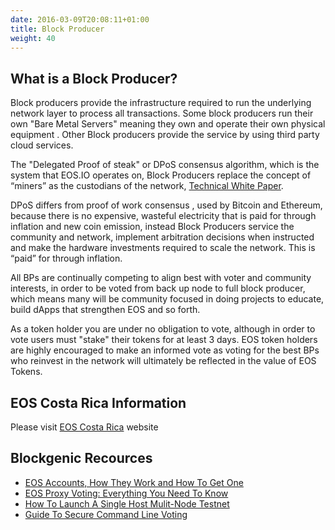 ```yaml
---
date: 2016-03-09T20:08:11+01:00
title: Block Producer
weight: 40
---
```


## What is a Block Producer?

Block producers provide the infrastructure required to run the underlying network layer to process all transactions. Some block producers run their own "Bare Metal Servers" meaning they own and operate their own physical equipment . Other Block producers provide the service by using third party cloud services.  

The "Delegated Proof of steak" or DPoS consensus algorithm, which is the system that EOS.IO operates on, Block Producers replace the concept of “miners” as the custodians of the network, [Technical White Paper](https://github.com/EOSIO/Documentation/blob/master/TechnicalWhitePaper.md).

DPoS differs from  proof of work  consensus , used by Bitcoin and Ethereum, because there is no expensive, wasteful electricity that is paid for through inflation and new coin emission, instead Block Producers service the community and network, implement arbitration decisions when instructed and make the hardware investments required to scale the network. This is “paid” for through inflation.

All BPs are continually competing to align best with voter and community interests, in order to be voted from back up node to full block producer, which means many will be community focused in doing projects to educate, build dApps that strengthen EOS and so forth.

As a token holder you are under no obligation to vote, although in order to vote users must "stake" their tokens for at least 3 days. EOS token holders are highly encouraged to make an informed vote as voting for the best BPs who reinvest in the network will ultimately be reflected in the value of EOS Tokens.

## EOS Costa Rica Information
Please visit [EOS Costa Rica](eoscostarica.io) website

## Blockgenic Recources

- [EOS Accounts, How They Work and How To Get One](https://medium.com/blockgenic/eos-accounts-how-they-work-and-how-to-get-one-87019c0f7bc7)
- [EOS Proxy Voting: Everything You Need To Know](https://medium.com/blockgenic/eos-proxy-voting-everything-you-need-to-know-e4c9783249e3)
- [How To Launch A Single Host Mulit-Node Testnet](https://medium.com/blockgenic/single-host-multi-node-testnet-on-eos-6d940811a03)
- [Guide To Secure Command Line Voting](https://medium.com/blockgenic/guide-to-secure-command-line-voting-on-the-eos-mainnet-ddcc3fbe0db)

